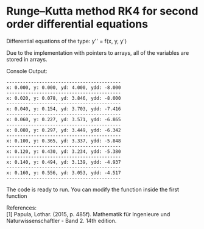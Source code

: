 # Runge–Kutta method RK4 for second order differential equations

Differential equations of the type:
y'' = f(x, y, y')

Due to the implementation with pointers to arrays, all of the variables are stored in arrays.

Console Output:
~~~text
------------------------------------------
x: 0.000, y: 0.000, yd: 4.000, ydd: -8.000
------------------------------------------
x: 0.020, y: 0.078, yd: 3.846, ydd: -8.000
------------------------------------------
x: 0.040, y: 0.154, yd: 3.703, ydd: -7.416
------------------------------------------
x: 0.060, y: 0.227, yd: 3.571, ydd: -6.865
------------------------------------------
x: 0.080, y: 0.297, yd: 3.449, ydd: -6.342
------------------------------------------
x: 0.100, y: 0.365, yd: 3.337, ydd: -5.848
------------------------------------------
x: 0.120, y: 0.430, yd: 3.234, ydd: -5.380
------------------------------------------
x: 0.140, y: 0.494, yd: 3.139, ydd: -4.937
------------------------------------------
x: 0.160, y: 0.556, yd: 3.053, ydd: -4.517
------------------------------------------
~~~

The code is ready to run. You can modify the function inside the first function

References:\
[1] Papula, Lothar. (2015, p. 485f). Mathematik für Ingenieure und Naturwissenschaftler - Band 2. 14th edition.
